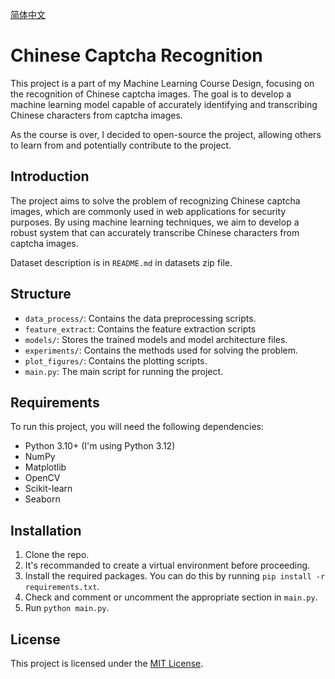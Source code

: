 [简体中文](README-zh.md)

# Chinese Captcha Recognition

This project is a part of my Machine Learning Course Design, focusing on the recognition of Chinese captcha images. The goal is to develop a machine learning model capable of accurately identifying and transcribing Chinese characters from captcha images.

As the course is over, I decided to open-source the project, allowing others to learn from and potentially contribute to the project.

## Introduction

The project aims to solve the problem of recognizing Chinese captcha images, which are commonly used in web applications for security purposes. By using machine learning techniques, we aim to develop a robust system that can accurately transcribe Chinese characters from captcha images.

Dataset description is in `README.md` in datasets zip file.

## Structure

- `data_process/`: Contains the data preprocessing scripts.
- `feature_extract`: Contains the feature extraction scripts
- `models/`: Stores the trained models and model architecture files.
- `experiments/`: Contains the methods used for solving the problem.
- `plot_figures/`: Contains the plotting scripts.
- `main.py`: The main script for running the project.

## Requirements

To run this project, you will need the following dependencies:

- Python 3.10+ (I'm using Python 3.12)
- NumPy
- Matplotlib
- OpenCV
- Scikit-learn
- Seaborn

## Installation

1. Clone the repo.
2. It's recommanded to create a virtual environment before proceeding.
3. Install the required packages. You can do this by running `pip install -r requirements.txt`.
4. Check and comment or uncomment the appropriate section in `main.py`.
4. Run `python main.py`.

## License
This project is licensed under the [MIT License](LICENSE).